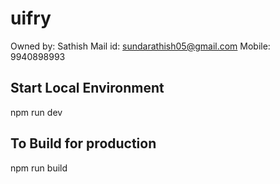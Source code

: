 # uifry
Owned by: Sathish
Mail id: sundarathish05@gmail.com
Mobile: 9940898993

## Start Local Environment
npm run dev

## To Build for production
npm run build
